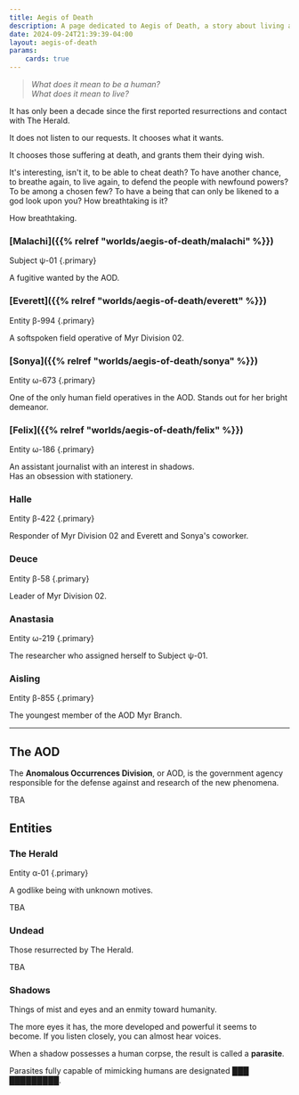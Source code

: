 ```yaml
---
title: Aegis of Death
description: A page dedicated to Aegis of Death, a story about living and personhood.
date: 2024-09-24T21:39:39-04:00
layout: aegis-of-death
params:
    cards: true
---
```


> *What does it mean to be a human?*<br>
> *What does it mean to live?*

<!--
It was only a decade ago since shadows appeared—things of mist and eyes and enmity
toward humanity. Not long after came the first reported revivals and contact with
The Herald.

To combat and research these new phenomena, the government created the
Anomalous Occurrences Division (AOD). It defended the people 
-->

It has only been a decade since the first reported resurrections and contact with The Herald.

It does not listen to our requests. It chooses what it wants.

It chooses those suffering at death, and grants them their dying wish.

It's interesting, isn't it, to be able to cheat death? To have another chance,
to breathe again, to live again, to defend the people with newfound powers?
To be among a chosen few? To have a being that can only be likened to a god look upon you? 
How breathtaking is it?

How breathtaking.

<div class="cards">
<div class="card">

### [Malachi]({{% relref "worlds/aegis-of-death/malachi" %}})

Subject ψ-01
{.primary}

A fugitive wanted by the AOD.

</div>
<div class="card">

### [Everett]({{% relref "worlds/aegis-of-death/everett" %}})

Entity β-994
{.primary}

A softspoken field operative of Myr Division 02.

</div>
<div class="card">

### [Sonya]({{% relref "worlds/aegis-of-death/sonya" %}})

Entity ω-673
{.primary}

One of the only human field operatives in the AOD. Stands out for her bright demeanor.

</div>
<div class="card">

### [Felix]({{% relref "worlds/aegis-of-death/felix" %}})

Entity ω-186
{.primary}

An assistant journalist with an interest in shadows.<br>
Has an obsession with stationery.

</div>
<div class="card">

### Halle

Entity β-422
{.primary}

Responder of Myr Division 02 and Everett and Sonya's coworker.

</div>
<div class="card">

### Deuce

Entity β-58
{.primary}

Leader of Myr Division 02.

</div>
<div class="card">

### Anastasia

Entity ω-219
{.primary}

The researcher who assigned herself to Subject ψ-01.

</div>
<div class="card">

### Aisling

Entity β-855
{.primary}

The youngest member of the AOD Myr Branch.

</div>
</div>

***

## The AOD

The **Anomalous Occurrences Division**, or AOD, is the government agency responsible for the defense
against and research of the new phenomena.

TBA

## Entities

### The Herald

Entity α-01
{.primary}

A godlike being with unknown motives.

TBA

### Undead

Those resurrected by The Herald.

TBA

### Shadows

Things of mist and eyes and an enmity toward humanity.

The more eyes it has, the more developed and powerful it seems to become.
If you listen closely, you can almost hear voices.

When a shadow possesses a human corpse, the result is called a **parasite**.

Parasites fully capable of mimicking humans are designated **███ █████████**.
